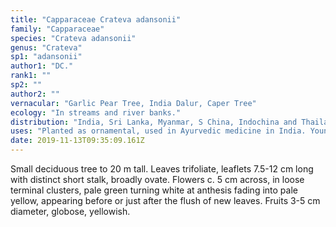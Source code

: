 ```yaml
---
title: "Capparaceae Crateva adansonii"
family: "Capparaceae"
species: "Crateva adansonii"
genus: "Crateva"
sp1: "adansonii"
author1: "DC."
rank1: ""
sp2: ""
author2: ""
vernacular: "Garlic Pear Tree, India Dalur, Caper Tree"
ecology: "In streams and river banks."
distribution: "India, Sri Lanka, Myanmar, S China, Indochina and Thailand."
uses: "Planted as ornamental, used in Ayurvedic medicine in India. Young shoots and flowers are edible."
date: 2019-11-13T09:35:09.161Z
---
```

Small deciduous tree to 20 m tall. Leaves trifoliate, leaflets 7.5-12 cm long with distinct short stalk, broadly ovate. Flowers c. 5 cm across, in loose terminal clusters, pale green turning white at anthesis fading into pale yellow, appearing before or just after the flush of new leaves. Fruits 3-5 cm diameter, globose, yellowish.